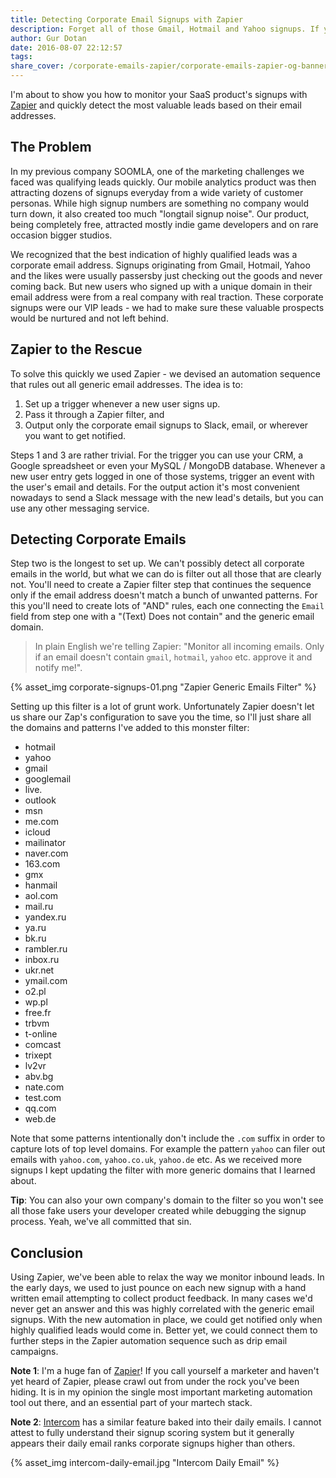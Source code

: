 ```yaml
---
title: Detecting Corporate Email Signups with Zapier
description: Forget all of those Gmail, Hotmail and Yahoo signups. If you're after business prospects, this Zapier automation will help you identify your most qualified leads in no time.
author: Gur Dotan
date: 2016-08-07 22:12:57
tags:
share_cover: /corporate-emails-zapier/corporate-emails-zapier-og-banner.jpg
---
```


I'm about to show you how to monitor your SaaS product's signups with [Zapier](https://zapier.com/) and quickly detect the most valuable leads based on their email addresses.

## The Problem
In my previous company SOOMLA, one of the marketing challenges we faced was qualifying leads quickly.  Our mobile analytics product was then attracting dozens of signups everyday from a wide variety of customer personas.  While high signup numbers are something no company would turn down, it also created too much "longtail signup noise". Our product, being completely free, attracted mostly indie game developers and on rare occasion bigger studios.

We recognized that the best indication of highly qualified leads was a corporate email address. Signups originating from Gmail, Hotmail, Yahoo and the likes were usually passersby just checking out the goods and never coming back. But new users who signed up with a unique domain in their email address were from a real company with real traction.  These corporate signups were our VIP leads - we had to make sure these valuable prospects would be nurtured and not left behind.

## Zapier to the Rescue
To solve this quickly we used Zapier - we devised an automation sequence that rules out all generic email addresses.  The idea is to:

1. Set up a trigger whenever a new user signs up.
2. Pass it through a Zapier filter, and
3. Output only the corporate email signups to Slack, email, or wherever you want to get notified.

Steps 1 and 3 are rather trivial.  For the trigger you can use your CRM, a Google spreadsheet or even your MySQL / MongoDB database.  Whenever a new user entry gets logged in one of those systems, trigger an event with the user's email and details. For the output action it's most convenient nowadays to send a Slack message with the new lead's details, but you can use any other messaging service.

## Detecting Corporate Emails

Step two is the longest to set up.  We can't possibly detect all corporate emails in the world, but what we can do is filter out all those that are clearly not. You'll need to create a Zapier filter step that continues the sequence only if the email address doesn't match a bunch of unwanted patterns. For this you'll need to create lots of "AND" rules, each one connecting the `Email` field from step one with a "(Text) Does not contain" and the generic email domain.

>In plain English we're telling Zapier: "Monitor all incoming emails. Only if an email doesn't contain `gmail`, `hotmail`, `yahoo` etc. approve it and notify me!".

{% asset_img corporate-signups-01.png "Zapier Generic Emails Filter" %}

Setting up this filter is a lot of grunt work. Unfortunately Zapier doesn't let us share our Zap's configuration to save you the time, so I'll just share all the domains and patterns I've added to this monster filter:

- hotmail
- yahoo
- gmail
- googlemail
- live.
- outlook
- msn
- me.com
- icloud
- mailinator
- naver.com
- 163.com
- gmx
- hanmail
- aol.com
- mail.ru
- yandex.ru
- ya.ru
- bk.ru
- rambler.ru
- inbox.ru
- ukr.net
- ymail.com
- o2.pl
- wp.pl
- free.fr
- trbvm
- t-online
- comcast
- trixept
- lv2vr
- abv.bg
- nate.com
- test.com
- qq.com
- web.de

Note that some patterns intentionally don't include the `.com` suffix in order to capture lots of top level domains.  For example the pattern `yahoo` can filer out emails with `yahoo.com`, `yahoo.co.uk`, `yahoo.de` etc. As we received more signups I kept updating the filter with more generic domains that I learned about.

**Tip**: You can also your own company's domain to the filter so you won't see all those fake users your developer created while debugging the signup process. Yeah, we've all committed that sin.

## Conclusion

Using Zapier, we've been able to relax the way we monitor inbound leads. In the early days, we used to just pounce on each new signup with a hand written email attempting to collect product feedback.  In many cases we'd never get an answer and this was highly correlated with the generic email signups. With the new automation in place, we could get notified only when highly qualified leads would come in. Better yet, we could connect them to further steps in the Zapier automation sequence such as drip email campaigns.

**Note 1**: I'm a huge fan of [Zapier](https://zapier.com/)! If you call yourself a marketer and haven't yet heard of Zapier, please crawl out from under the rock you've been hiding.  It is in my opinion the single most important marketing automation tool out there, and an essential part of your martech stack.


**Note 2**: [Intercom](https://www.intercom.io/) has a similar feature baked into their daily emails. I cannot attest to fully understand their signup scoring system but it generally appears their daily email ranks corporate signups higher than others.

{% asset_img intercom-daily-email.jpg "Intercom Daily Email" %}

